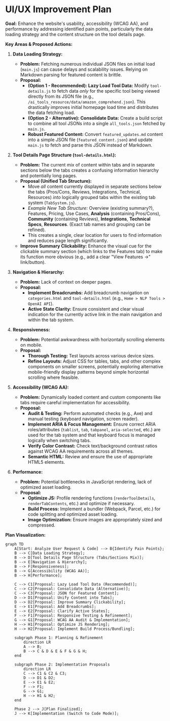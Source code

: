 # UI/UX Improvement Plan

**Goal:** Enhance the website's usability, accessibility (WCAG AA), and performance by addressing identified pain points, particularly the data loading strategy and the content structure on the tool details page.

**Key Areas & Proposed Actions:**

1.  **Data Loading Strategy:**

    - **Problem:** Fetching numerous individual JSON files on initial load (`main.js`) can cause delays and scalability issues. Relying on Markdown parsing for featured content is brittle.
    - **Proposal:**
      - **(Option 1 - Recommended): Lazy Load Tool Data:** Modify `tool-details.js` to fetch data _only_ for the specific tool being viewed directly from its JSON file (e.g., `/ai_tools_resource/data/amazon_comprehend.json`). This drastically improves initial homepage load time and distributes the data fetching load.
      - **(Option 2 - Alternative): Consolidate Data:** Create a build script to combine all tool JSONs into a single `all_tools.json` fetched by `main.js`.
      - **Robust Featured Content:** Convert `featured_updates.md` content into a simple JSON file (`featured_content.json`) and update `main.js` to fetch and parse this JSON instead of Markdown.

2.  **Tool Details Page Structure (`tool-details.html`):**

    - **Problem:** The current mix of content within tabs and in separate sections below the tabs creates a confusing information hierarchy and potentially long pages.
    - **Proposal (Unified Tab Structure):**
      - Move _all_ content currently displayed in separate sections below the tabs (Pros/Cons, Reviews, Integrations, Technical, Resources) _into_ logically grouped tabs within the existing tab system (`TabSystem.js`).
      - _Example New Tab Structure:_ Overview (existing summary?), Features, Pricing, Use Cases, **Analysis** (containing Pros/Cons), **Community** (containing Reviews), **Integrations**, **Technical Specs**, **Resources**. (Exact tab names and grouping can be refined).
      - This creates a single, clear location for users to find information and reduces page length significantly.
    - **Improve Summary Clickability:** Enhance the visual cue for the clickable summary section (which links to the Features tab) to make its function more obvious (e.g., add a clear "View Features ->" link/button).

3.  **Navigation & Hierarchy:**

    - **Problem:** Lack of context on deeper pages.
    - **Proposal:**
      - **Implement Breadcrumbs:** Add breadcrumb navigation on `categories.html` and `tool-details.html` (e.g., `Home > NLP Tools > OpenAI API`).
      - **Active State Clarity:** Ensure consistent and clear visual indication for the currently active link in the main navigation and within the tab system.

4.  **Responsiveness:**

    - **Problem:** Potential awkwardness with horizontally scrolling elements on mobile.
    - **Proposal:**
      - **Thorough Testing:** Test layouts across various device sizes.
      - **Refine Layouts:** Adjust CSS for tables, tabs, and other complex components on smaller screens, potentially exploring alternative mobile-friendly display patterns beyond simple horizontal scrolling where feasible.

5.  **Accessibility (WCAG AA):**

    - **Problem:** Dynamically loaded content and custom components like tabs require careful implementation for accessibility.
    - **Proposal:**
      - **Audit & Testing:** Perform automated checks (e.g., Axe) and manual testing (keyboard navigation, screen reader).
      - **Implement ARIA & Focus Management:** Ensure correct ARIA roles/attributes (`tablist`, `tab`, `tabpanel`, `aria-selected`, etc.) are used for the tab system and that keyboard focus is managed logically when switching tabs.
      - **Verify Color Contrast:** Check text/background contrast ratios against WCAG AA requirements across all themes.
      - **Semantic HTML:** Review and ensure the use of appropriate HTML5 elements.

6.  **Performance:**
    - **Problem:** Potential bottlenecks in JavaScript rendering, lack of optimized asset loading.
    - **Proposal:**
      - **Optimize JS:** Profile rendering functions (`renderToolDetails`, `renderTabContents`, etc.) and optimize if necessary.
      - **Build Process:** Implement a bundler (Webpack, Parcel, etc.) for code splitting and optimized asset loading.
      - **Image Optimization:** Ensure images are appropriately sized and compressed.

**Plan Visualization:**

```mermaid
graph TD
    A[Start: Analyze User Request & Code] --> B{Identify Pain Points};
    B --> C[Data Loading Strategy];
    B --> D[Tool Details Page Structure (Tabs/Sections Mix)];
    B --> E[Navigation & Hierarchy];
    B --> F[Responsiveness];
    B --> G[Accessibility (WCAG AA)];
    B --> H[Performance];

    C --> C1[Proposal: Lazy Load Tool Data (Recommended)];
    C --> C2[Proposal: Consolidate Data (Alternative)];
    C --> C3[Proposal: JSON for Featured Content];
    D --> D1[Proposal: Unify Content into Tabs];
    D --> D2[Proposal: Improve Summary Clickability];
    E --> E1[Proposal: Add Breadcrumbs];
    E --> E2[Proposal: Clarify Active States];
    F --> F1[Proposal: Responsive Testing & Refinement];
    G --> G1[Proposal: WCAG AA Audit & Implementation];
    H --> H1[Proposal: Optimize JS Rendering];
    H --> H2[Proposal: Implement Build Process/Bundling];

    subgraph Phase 1: Planning & Refinement
        direction LR
        A --> B;
        B --> C & D & E & F & G & H;
    end

    subgraph Phase 2: Implementation Proposals
        direction LR
        C --> C1 & C2 & C3;
        D --> D1 & D2;
        E --> E1 & E2;
        F --> F1;
        G --> G1;
        H --> H1 & H2;
    end

    Phase 2 --> J[Plan Finalized];
    J --> K[Implementation (Switch to Code Mode)];
```
